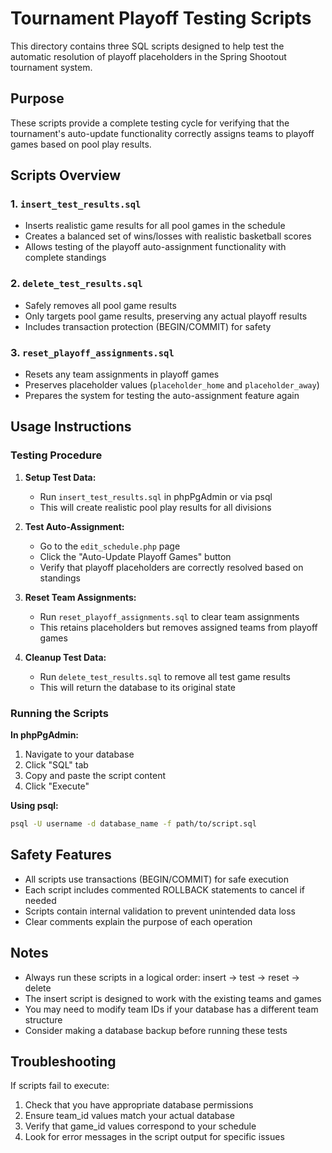 # Tournament Playoff Testing Scripts

This directory contains three SQL scripts designed to help test the automatic resolution of playoff placeholders in the Spring Shootout tournament system.

## Purpose

These scripts provide a complete testing cycle for verifying that the tournament's auto-update functionality correctly assigns teams to playoff games based on pool play results.

## Scripts Overview

### 1. `insert_test_results.sql`
- Inserts realistic game results for all pool games in the schedule
- Creates a balanced set of wins/losses with realistic basketball scores
- Allows testing of the playoff auto-assignment functionality with complete standings

### 2. `delete_test_results.sql`
- Safely removes all pool game results
- Only targets pool game results, preserving any actual playoff results
- Includes transaction protection (BEGIN/COMMIT) for safety

### 3. `reset_playoff_assignments.sql`
- Resets any team assignments in playoff games
- Preserves placeholder values (`placeholder_home` and `placeholder_away`)
- Prepares the system for testing the auto-assignment feature again

## Usage Instructions

### Testing Procedure

1. **Setup Test Data:**
   - Run `insert_test_results.sql` in phpPgAdmin or via psql
   - This will create realistic pool play results for all divisions

2. **Test Auto-Assignment:**
   - Go to the `edit_schedule.php` page
   - Click the "Auto-Update Playoff Games" button
   - Verify that playoff placeholders are correctly resolved based on standings

3. **Reset Team Assignments:**
   - Run `reset_playoff_assignments.sql` to clear team assignments
   - This retains placeholders but removes assigned teams from playoff games

4. **Cleanup Test Data:**
   - Run `delete_test_results.sql` to remove all test game results
   - This will return the database to its original state

### Running the Scripts

**In phpPgAdmin:**
1. Navigate to your database
2. Click "SQL" tab
3. Copy and paste the script content
4. Click "Execute"

**Using psql:**
```bash
psql -U username -d database_name -f path/to/script.sql
```

## Safety Features

- All scripts use transactions (BEGIN/COMMIT) for safe execution
- Each script includes commented ROLLBACK statements to cancel if needed
- Scripts contain internal validation to prevent unintended data loss
- Clear comments explain the purpose of each operation

## Notes

- Always run these scripts in a logical order: insert → test → reset → delete
- The insert script is designed to work with the existing teams and games
- You may need to modify team IDs if your database has a different team structure
- Consider making a database backup before running these tests

## Troubleshooting

If scripts fail to execute:
1. Check that you have appropriate database permissions
2. Ensure team_id values match your actual database
3. Verify that game_id values correspond to your schedule
4. Look for error messages in the script output for specific issues 